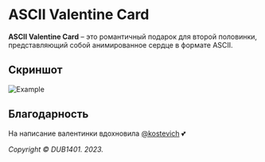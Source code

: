 # ASCII Valentine Card
**ASCII Valentine Card** – это романтичный подарок для второй половинки, представляющий собой анимированное сердце в формате ASCII.

## Скриншот
![Example](https://github.com/DUB1401/ASCII-Valentine-Card/assets/40277356/3592dd7b-e950-497f-a40b-8f0b94cf020d)

## Благодарность
На написание валентинки вдохновила [@kostevich](https://github.com/kostevich) 💕

_Copyright © DUB1401. 2023._
